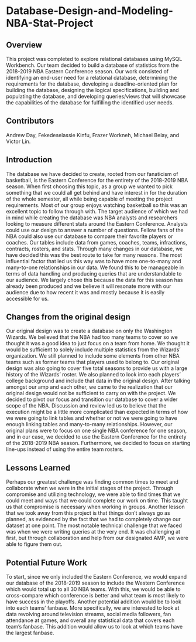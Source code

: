 # Database-Design-and-Modeling-NBA-Stat-Project

## Overview
This project was completed to explore relational databases using MySQL Workbench. Our team decided to build a database of statistics from the 2018-2019 NBA Eastern Conference season. Our work consisted of identifying an end-user need for a relational database, determining the requirements for the database, developing a deadline-oriented plan for building the database, designing the logical specifications, building and populating the database, and developing queries/views that will showcase the capabilities of the database for fulfilling the identified user needs.

## Contributors
Andrew Day, Fekedeselassie Kinfu, Frazer Workneh, Michael Belay, and Victor Lin.

## Introduction
The database we have decided to create, rooted from our fanaticism of basketball, is the
Eastern Conference for the entirety of the 2018-2019 NBA season. When first choosing this
topic, as a group we wanted to pick something that we could all get behind and have interest in
for the duration of the whole semester, all while being capable of meeting the project
requirements. Most of our group enjoys watching basketball so this was an excellent topic to
follow through with. The target audience of which we had in mind while creating the database
was NBA analysts and researchers looking to measure different stats around the Eastern
Conference. Analysts could use our design to answer a number of questions. Fellow fans of the
NBA could also use our database to compare their favorite players or coaches. Our tables include
data from games, coaches, teams, infractions, contracts, rosters, and stats. Through many
changes in our database, we have decided this was the best route to take for many reasons. The
most influential factor that led us this way was to have more one-to-many and many-to-one
relationships in our data. We found this to be manageable in terms of data handling and
producing queries that are understandable to our audience. We largely chose this because the
data for this season has already been produced and we believe it will resonate more with our
audience due to how recent it was and mostly because it is easily accessible for us.

## Changes from the original design
Our original design was to create a database on only the Washington Wizards. We
believed that the NBA had too many teams to cover so we thought it was a good idea to just
focus on a team from home. We thought it would be sufficient to solely include multiple
statistics from the Wizards’ organization. We still planned to include some elements from other
NBA teams such as former teams that players used to belong to. Our original design was also
going to cover five total seasons to provide us with a large history of the Wizards’ roster. We
also planned to look into each players’ college background and include that data in the original
design. After talking amongst our amp and each other, we came to the realization that our
original design would not be sufficient to carry on with the project. We decided to pivot our
focus and transition our database to cover a wider scope of the NBA. Discussion and review led
us to believe that the execution might be a little more complicated than expected in terms of how
we were going to link tables and whether or not we were going to have enough linking tables and
many-to-many relationships. However, our original plans were to focus on one single NBA
conference for one season, and in our case, we decided to use the Eastern Conference for the
entirety of the 2018-2019 NBA season. Furthermore, we decided to focus on starting line-ups
instead of using the entire team rosters.

## Lessons Learned
Perhaps our greatest challenge was finding common times to meet and collaborate when
we were in the initial stages of the project. Through compromise and utilizing technology, we were able to find times that we could meet and ways that we could complete our work on time.
This taught us that compromise is necessary when working in groups. Another lesson that we
took away from this project is that things don’t always go as planned, as evidenced by the fact
that we had to completely change our dataset at one point. The most notable technical challenge
that we faced was when we were writing queries at the very end. It was challenging at first, but
through collaboration and help from our designated AMP, we were able to figure them out.

## Potential Future Work
To start, since we only included the Eastern Conference, we would expand our database
of the 2018-2019 season to include the Western Conference which would total up to all 30 NBA
teams. With this, we would be able to cross-compare which conference is better and what team is
most likely to have success in the playoffs. Another potential addition would be to look into each
teams’ fanbase. More specifically, we are interested to look at data revolving around television
streams, social media followers, fan attendance at games, and overall any statistical data that
covers each team’s fanbase. This addition would allow us to look at which teams have the largest
fanbase.






